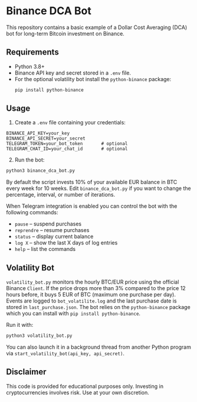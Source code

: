 # Binance DCA Bot

This repository contains a basic example of a Dollar Cost Averaging (DCA) bot for long-term Bitcoin investment on Binance.

## Requirements

- Python 3.8+
- Binance API key and secret stored in a `.env` file.
- For the optional volatility bot install the `python-binance` package:
  ```bash
  pip install python-binance
  ```

## Usage

1. Create a `.env` file containing your credentials:

```
BINANCE_API_KEY=your_key
BINANCE_API_SECRET=your_secret
TELEGRAM_TOKEN=your_bot_token       # optional
TELEGRAM_CHAT_ID=your_chat_id       # optional
```

2. Run the bot:

```bash
python3 binance_dca_bot.py
```

By default the script invests 10% of your available EUR balance in BTC every week for 10 weeks. Edit `binance_dca_bot.py` if you want to change the percentage, interval, or number of iterations.

When Telegram integration is enabled you can control the bot with the following commands:

- `pause` – suspend purchases
- `reprendre` – resume purchases
- `status` – display current balance
- `log X` – show the last X days of log entries
- `help` – list the commands

## Volatility Bot

`volatility_bot.py` monitors the hourly BTC/EUR price using the official Binance
`Client`. If the price drops more than 3% compared to the price 12 hours before,
it buys 5 EUR of BTC (maximum one purchase per day). Events are logged to
`bot_volatilite.log` and the last purchase date is stored in
`last_purchase.json`.
The bot relies on the `python-binance` package which you can install with
`pip install python-binance`.

Run it with:

```bash
python3 volatility_bot.py
```

You can also launch it in a background thread from another Python program via
`start_volatility_bot(api_key, api_secret)`.

## Disclaimer

This code is provided for educational purposes only. Investing in cryptocurrencies involves risk. Use at your own discretion.
